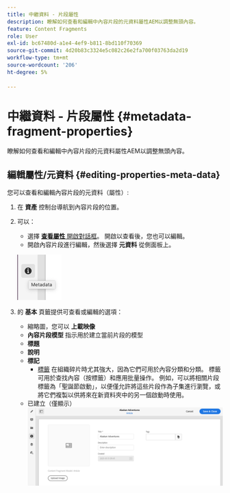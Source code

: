 ```yaml
---
title: 中繼資料 - 片段屬性
description: 瞭解如何查看和編輯中內容片段的元資料屬性AEM以調整無頭內容。
feature: Content Fragments
role: User
exl-id: bc67480d-a1e4-4ef9-b811-8bd110f70369
source-git-commit: 4d20b83c3324e5c082c26e2fa700f03763da2d19
workflow-type: tm+mt
source-wordcount: '206'
ht-degree: 5%

---
```


# 中繼資料 - 片段屬性 {#metadata-fragment-properties}

瞭解如何查看和編輯中內容片段的元資料屬性AEM以調整無頭內容。

## 編輯屬性/元資料 {#editing-properties-meta-data}

您可以查看和編輯內容片段的元資料（屬性）:

1. 在 **資產** 控制台導航到內容片段的位置。
2. 可以：

   * 選擇 [**查看屬性** 開啟對話框](/help/assets/manage-digital-assets.md#editing-properties)。 開啟以查看後，您也可以編輯。
   * 開啟內容片段進行編輯，然後選擇 **元資料** 從側面板上。

   ![中繼資料](assets/cfm-metadata-01.png)

3. 的 **基本** 頁籤提供可查看或編輯的選項：

   * 縮略圖，您可以 **上載映像**
   * **內容片段模型** 指示用於建立當前片段的模型
   * **標題**
   * **說明**
   * **標記**
      * [標籤](/help/sites-cloud/authoring/features/tags.md) 在組織碎片時尤其強大，因為它們可用於內容分類和分類。 標籤可用於查找內容（按標籤）和應用批量操作。
例如，可以將相關片段標籤為「聖誕節啟動」，以便僅允許將這些片段作為子集進行瀏覽，或將它們複製以供將來在新資料夾中的另一個啟動時使用。
   * 已建立（僅顯示）
   ![中繼資料](assets/cfm-metadata-02.png)
